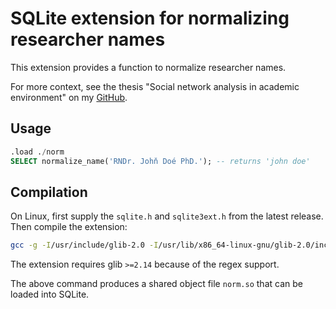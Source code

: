 # SQLite extension for normalizing researcher names

This extension provides a function to normalize researcher names.

For more context, see the thesis "Social network analysis in academic environment" on my [GitHub](https://jindrich.bar/master-thesis/bar-social-network-analysis-in-academic-environment-2024.pdf).

## Usage

```sql
.load ./norm
SELECT normalize_name('RNDr. Johň Doé PhD.'); -- returns 'john doe'
```

## Compilation

On Linux, first supply the `sqlite.h` and `sqlite3ext.h` from the latest release. Then compile the extension:

```bash
gcc -g -I/usr/include/glib-2.0 -I/usr/lib/x86_64-linux-gnu/glib-2.0/include -fPIC -shared ./norm.c -o norm.so -lglib-2.0
```

The extension requires glib `>=2.14` because of the regex support.

The above command produces a shared object file `norm.so` that can be loaded into SQLite.